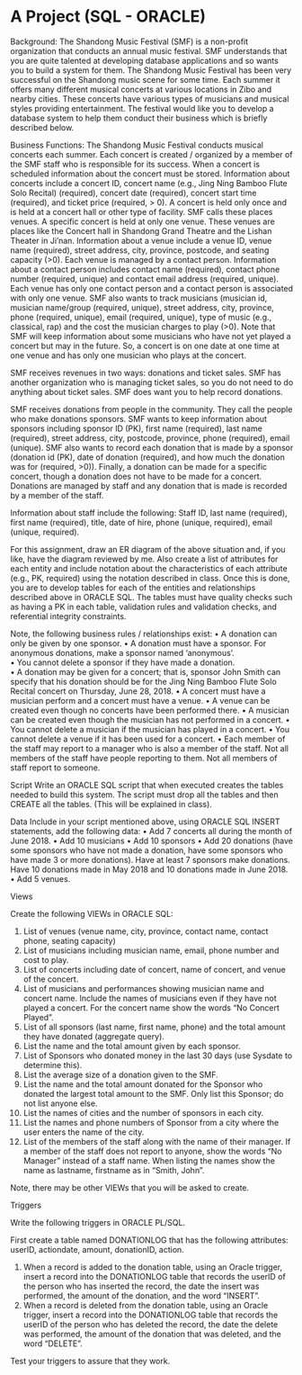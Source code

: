 # A Project (SQL - ORACLE)

Background:  The Shandong Music Festival (SMF) is a non-profit organization that conducts an annual music festival. SMF understands that you are quite talented at developing database applications and so wants you to build a system for them. The Shandong Music Festival has been very successful on the Shandong music scene for some time. Each summer it offers many different musical concerts at various locations in Zibo and nearby cities. These concerts have various types of musicians and musical styles providing entertainment. The festival would like you to develop a database system to help them conduct their business which is briefly described below.  
 
Business Functions: The Shandong Music Festival conducts musical concerts each summer. Each concert is created / organized by a member of the SMF staff who is responsible for its success. When a concert is scheduled information about the concert must be stored.  Information about concerts include a concert ID, concert name (e.g., Jing Ning Bamboo Flute Solo Recital) (required), concert date (required), concert start time (required), and ticket price (required, > 0). A concert is held only once and is held at a concert hall or other type of facility. SMF calls these places venues. A specific concert is held at only one venue. These venues are places like the Concert hall in Shandong Grand Theatre and the Lishan Theater in Ji’nan.  Information about a venue include a venue ID, venue name (required), street address, city, province, postcode, and seating capacity (>0). Each venue is managed by a contact person. Information about a contact person includes contact name (required), contact phone number (required, unique) and contact email address (required, unique). Each venue has only one contact person and a contact person is associated with only one venue. SMF also wants to track musicians (musician id, musician name/group (required, unique), street address, city, province, phone (required, unique), email (required, unique), type of music (e.g., classical, rap) and the cost the musician charges to play (>0). Note that SMF will keep information about some musicians who have not yet played a concert but may in the future.  So, a concert is on one date at one time at one venue and has only one musician who plays at the concert. 
 
SMF receives revenues in two ways: donations and ticket sales. SMF has another organization who is managing ticket sales, so you do not need to do anything about ticket sales. SMF does want you to help record donations.  
 
SMF receives donations from people in the community. They call the people who make donations sponsors. SMF wants to keep information about sponsors including sponsor ID (PK), first name (required), last name (required), street address, city, postcode, province, phone (required), email (unique). SMF also wants to record each donation that is made by a sponsor (donation id (PK), date of donation (required), and how much the donation was for (required, >0)).  Finally, a donation can be made for a specific concert, though a donation does not have to be made for a concert. Donations are managed by staff and any donation that is made is recorded by a member of the staff.  
 
Information about staff include the following: Staff ID, last name (required), first name (required), title, date of hire, phone (unique, required), email (unique, required). 
 
For this assignment, draw an ER diagram of the above situation and, if you like, have the diagram reviewed by me. Also create a list of attributes for each entity and include notation about the characteristics of each attribute (e.g., PK, required) using the notation described in class. Once this is done, you are to develop tables for each of the entities and relationships described above in ORACLE SQL. The tables must have quality checks such as having a PK in each table, validation rules and validation checks, and referential integrity constraints. 
 
Note, the following business rules / relationships exist: 
• A donation can only be given by one sponsor. 
• A donation must have a sponsor. For anonymous donations, make a sponsor named ‘anonymous’.  
• You cannot delete a sponsor if they have made a donation.  
• A donation may be given for a concert; that is, sponsor John Smith can specify that his donation should be for the Jing Ning Bamboo Flute Solo Recital concert on Thursday, June 28, 2018. 
• A concert must have a musician perform and a concert must have a venue. 
• A venue can be created even though no concerts have been performed there. 
• A musician can be created even though the musician has not performed in a concert.
• You cannot delete a musician if the musician has played in a concert. 
• You cannot delete a venue if it has been used for a concert.
• Each member of the staff may report to a manager who is also a member of the staff. Not all members of the staff have people reporting to them. Not all members of staff report to someone. 
 
 
Script Write an ORACLE SQL script that when executed creates the tables needed to build this system. The script must drop all the tables and then CREATE all the tables. (This will be explained in class). 
 
Data 
Include in your script mentioned above, using ORACLE SQL INSERT statements, add the following data: • Add 7 concerts all during the month of June 2018. • Add 10 musicians • Add 10 sponsors • Add 20 donations (have some sponsors who have not made a donation, have some sponsors who have made 3 or more donations). Have at least 7 sponsors make donations. Have 10 donations made in May 2018 and 10 donations made in June 2018. • Add 5 venues. 
 
 
 
Views 
 
Create the following VIEWs in ORACLE SQL: 
 
1. List of venues (venue name, city, province, contact name, contact phone, seating capacity) 
2. List of musicians including musician name, email, phone number and cost to play. 
3. List of concerts including date of concert, name of concert, and venue of the concert. 
4. List of musicians and performances showing musician name and concert name. Include the names of musicians even if they have not played a concert. For the concert name show the words “No Concert Played”. 
5. List of all sponsors (last name, first name, phone) and the total amount they have donated (aggregate query). 
6. List the name and the total amount given by each sponsor.  
7. List of Sponsors who donated money in the last 30 days (use Sysdate to determine this). 
8. List the average size of a donation given to the SMF. 
9. List the name and the total amount donated for the Sponsor who donated the largest total amount to the SMF. Only list this Sponsor; do not list anyone else. 
10. List the names of cities and the number of sponsors in each city. 
11. List the names and phone numbers of Sponsor from a city where the user enters the name of the city. 
12. List of the members of the staff along with the name of their manager. If a member of the staff does not report to anyone, show the words “No Manager” instead of a staff name. When listing the names show the name as lastname, firstname as in “Smith, John”.  
 
Note, there may be other VIEWs that you will be asked to create.  
 
Triggers 
 
Write the following triggers in ORACLE PL/SQL.  

 First create a table named DONATIONLOG that has the following attributes: userID, actiondate, amount, donationID, action.  
 
1. When a record is added to the donation table, using an Oracle trigger, insert a record into the DONATIONLOG table that records the userID of the person who has inserted the record, the date the insert was performed, the amount of the donation, and the word “INSERT”. 
2. When a record is deleted from the donation table, using an Oracle trigger, insert a record into the DONATIONLOG table that records the userID of the person who has deleted the record, the date the delete was performed, the amount of the donation that was deleted, and the word “DELETE”. 
 
Test your triggers to assure that they work. 
